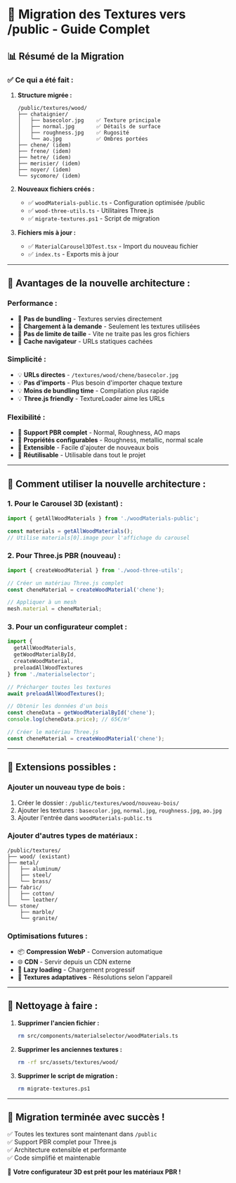 # 🚀 Migration des Textures vers /public - Guide Complet

## 📊 **Résumé de la Migration**

### ✅ **Ce qui a été fait :**

1. **Structure migrée :**
   ```
   /public/textures/wood/
   ├── chataignier/
   │   ├── basecolor.jpg    ✅ Texture principale
   │   ├── normal.jpg       ✅ Détails de surface
   │   ├── roughness.jpg    ✅ Rugosité
   │   └── ao.jpg           ✅ Ombres portées
   ├── chene/ (idem)
   ├── frene/ (idem)
   ├── hetre/ (idem)
   ├── merisier/ (idem)
   ├── noyer/ (idem)
   └── sycomore/ (idem)
   ```

2. **Nouveaux fichiers créés :**
   - ✅ `woodMaterials-public.ts` - Configuration optimisée /public
   - ✅ `wood-three-utils.ts` - Utilitaires Three.js
   - ✅ `migrate-textures.ps1` - Script de migration

3. **Fichiers mis à jour :**
   - ✅ `MaterialCarousel3DTest.tsx` - Import du nouveau fichier
   - ✅ `index.ts` - Exports mis à jour

---

## 🎯 **Avantages de la nouvelle architecture :**

### **Performance :**
- 🚀 **Pas de bundling** - Textures servies directement
- 🚀 **Chargement à la demande** - Seulement les textures utilisées
- 🚀 **Pas de limite de taille** - Vite ne traite pas les gros fichiers
- 🚀 **Cache navigateur** - URLs statiques cachées

### **Simplicité :**
- 💡 **URLs directes** - `/textures/wood/chene/basecolor.jpg`
- 💡 **Pas d'imports** - Plus besoin d'importer chaque texture
- 💡 **Moins de bundling time** - Compilation plus rapide
- 💡 **Three.js friendly** - TextureLoader aime les URLs

### **Flexibilité :**
- 🎨 **Support PBR complet** - Normal, Roughness, AO maps
- 🎨 **Propriétés configurables** - Roughness, metallic, normal scale
- 🎨 **Extensible** - Facile d'ajouter de nouveaux bois
- 🎨 **Réutilisable** - Utilisable dans tout le projet

---

## 📖 **Comment utiliser la nouvelle architecture :**

### **1. Pour le Carousel 3D (existant) :**
```typescript
import { getAllWoodMaterials } from './woodMaterials-public';

const materials = getAllWoodMaterials();
// Utilise materials[0].image pour l'affichage du carousel
```

### **2. Pour Three.js PBR (nouveau) :**
```typescript
import { createWoodMaterial } from './wood-three-utils';

// Créer un matériau Three.js complet
const cheneMaterial = createWoodMaterial('chene');

// Appliquer à un mesh
mesh.material = cheneMaterial;
```

### **3. Pour un configurateur complet :**
```typescript
import { 
  getAllWoodMaterials, 
  getWoodMaterialById,
  createWoodMaterial,
  preloadAllWoodTextures 
} from './materialselector';

// Précharger toutes les textures
await preloadAllWoodTextures();

// Obtenir les données d'un bois
const cheneData = getWoodMaterialById('chene');
console.log(cheneData.price); // 65€/m²

// Créer le matériau Three.js
const cheneMaterial = createWoodMaterial('chene');
```

---

## 🔧 **Extensions possibles :**

### **Ajouter un nouveau type de bois :**
1. Créer le dossier : `/public/textures/wood/nouveau-bois/`
2. Ajouter les textures : `basecolor.jpg`, `normal.jpg`, `roughness.jpg`, `ao.jpg`
3. Ajouter l'entrée dans `woodMaterials-public.ts`

### **Ajouter d'autres types de matériaux :**
```
/public/textures/
├── wood/ (existant)
├── metal/
│   ├── aluminum/
│   ├── steel/
│   └── brass/
├── fabric/
│   ├── cotton/
│   └── leather/
└── stone/
    ├── marble/
    └── granite/
```

### **Optimisations futures :**
- 📦 **Compression WebP** - Conversion automatique
- 🌐 **CDN** - Servir depuis un CDN externe  
- 🔄 **Lazy loading** - Chargement progressif
- 📱 **Textures adaptatives** - Résolutions selon l'appareil

---

## 🧹 **Nettoyage à faire :**

1. **Supprimer l'ancien fichier :**
   ```bash
   rm src/components/materialselector/woodMaterials.ts
   ```

2. **Supprimer les anciennes textures :**
   ```bash
   rm -rf src/assets/textures/wood/
   ```

3. **Supprimer le script de migration :**
   ```bash
   rm migrate-textures.ps1
   ```

---

## 🎉 **Migration terminée avec succès !**

✅ Toutes les textures sont maintenant dans `/public`  
✅ Support PBR complet pour Three.js  
✅ Architecture extensible et performante  
✅ Code simplifié et maintenable  

🚀 **Votre configurateur 3D est prêt pour les matériaux PBR !**
